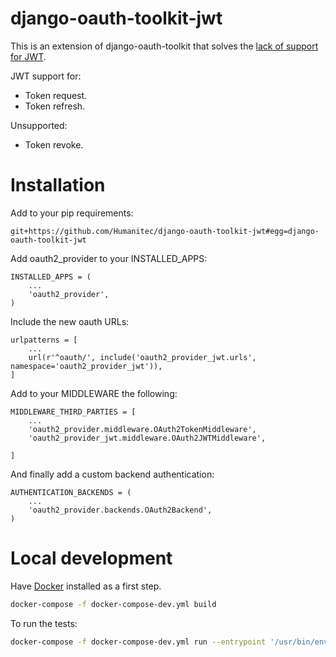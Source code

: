 django-oauth-toolkit-jwt
========================

This is an extension of django-oauth-toolkit that solves the
[lack of support for JWT](https://github.com/jazzband/django-oauth-toolkit/issues/397).

JWT support for:

* Token request.
* Token refresh.

Unsupported:

* Token revoke.


Installation
============

Add to your pip requirements:

```
git+https://github.com/Humanitec/django-oauth-toolkit-jwt#egg=django-oauth-toolkit-jwt
```

Add oauth2_provider to your INSTALLED_APPS:

```
INSTALLED_APPS = (
    ...
    'oauth2_provider',
)
```

Include the new oauth URLs:

```
urlpatterns = [
    ...
    url(r'^oauth/', include('oauth2_provider_jwt.urls', namespace='oauth2_provider_jwt')),
]
```

Add to your MIDDLEWARE the following:

```
MIDDLEWARE_THIRD_PARTIES = [
    ...
    'oauth2_provider.middleware.OAuth2TokenMiddleware',
    'oauth2_provider_jwt.middleware.OAuth2JWTMiddleware',

]
```

And finally add a custom backend authentication:

```
AUTHENTICATION_BACKENDS = (
    ...
    'oauth2_provider.backends.OAuth2Backend',
)
```


Local development
=================

Have [Docker](https://www.docker.com/) installed as a first step.

```bash
docker-compose -f docker-compose-dev.yml build
```

To run the tests:

```bash
docker-compose -f docker-compose-dev.yml run --entrypoint '/usr/bin/env' --rm dot_jwt tox
```
